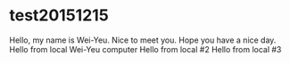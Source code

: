 # test20151215
Hello, my name is Wei-Yeu.
Nice to meet you.
Hope you have a nice day.
Hello from local Wei-Yeu computer
Hello from local #2
Hello from local #3